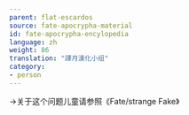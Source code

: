 ```yaml
---
parent: flat-escardos
source: fate-apocrypha-material
id: fate-apocrypha-encylopedia
language: zh
weight: 86
translation: "譯月漢化小组"
category:
- person
---
```


→关于这个问题儿童请参照《Fate/strange Fake》
